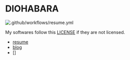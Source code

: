 # DIOHABARA

![.github/workflows/resume.yml](https://github.com/diohabara/diohabara/workflows/.github/workflows/resume.yml/badge.svg)

My softwares follow this [LICENSE](https://github.com/diohabara/diohabara/blob/master/LICENSE) if they are not licensed.

- [resume](https://www.overleaf.com/read/wbkbvnmqvmdx)
- [blog](https://diohabara.github.io/)
- []
